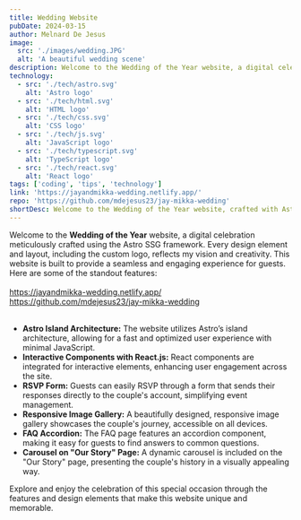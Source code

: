 ```yaml
---
title: Wedding Website
pubDate: 2024-03-15
author: Melnard De Jesus
image:
  src: './images/wedding.JPG'
  alt: 'A beautiful wedding scene'
description: Welcome to the Wedding of the Year website, a digital celebration meticulously crafted using the Astro SSG framework. Every design element and layout, including the custom logo, reflects my vision and creativity. This website is built to provide a seamless and engaging experience for guests. Here are some of the standout features
technology:
  - src: './tech/astro.svg'
    alt: 'Astro logo'
  - src: './tech/html.svg'
    alt: 'HTML logo'
  - src: './tech/css.svg'
    alt: 'CSS logo'
  - src: './tech/js.svg'
    alt: 'JavaScript logo'
  - src: './tech/typescript.svg'
    alt: 'TypeScript logo'
  - src: './tech/react.svg'
    alt: 'React logo'
tags: ['coding', 'tips', 'technology']
link: 'https://jayandmikka-wedding.netlify.app/'
repo: 'https://github.com/mdejesus23/jay-mikka-wedding'
shortDesc: Welcome to the Wedding of the Year website, crafted with Astro SSG. Every design element, including the custom logo, reflects my vision for an engaging guest experience.
---
```


Welcome to the **Wedding of the Year** website, a digital celebration meticulously crafted using the Astro SSG framework. Every design element and layout, including the custom logo, reflects my vision and creativity. This website is built to provide a seamless and engaging experience for guests. Here are some of the standout features:
<br>
<br>
<span class="text-lblue">https://jayandmikka-wedding.netlify.app/</span>
<br>
<span class="text-lblue">https://github.com/mdejesus23/jay-mikka-wedding</span>
<br>
<br>

- **<i class="fas fa-cogs text-lblue"></i> Astro Island Architecture:** The website utilizes Astro’s island architecture, allowing for a fast and optimized user experience with minimal JavaScript.
- **<i class="fab fa-react text-lblue"></i> Interactive Components with React.js:** React components are integrated for interactive elements, enhancing user engagement across the site.
- **<i class="fas fa-pencil-alt text-lblue"></i> RSVP Form:** Guests can easily RSVP through a form that sends their responses directly to the couple's account, simplifying event management.
- **<i class="fas fa-images text-lblue"></i> Responsive Image Gallery:** A beautifully designed, responsive image gallery showcases the couple's journey, accessible on all devices.
- **<i class="fas fa-question-circle text-lblue"></i> FAQ Accordion:** The FAQ page features an accordion component, making it easy for guests to find answers to common questions.
- **<i class="fas fa-images text-lblue"></i> Carousel on "Our Story" Page:** A dynamic carousel is included on the "Our Story" page, presenting the couple's history in a visually appealing way.

Explore and enjoy the celebration of this special occasion through the features and design elements that make this website unique and memorable.
